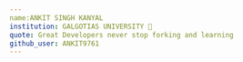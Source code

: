 ```yaml
---
name:ANKIT SINGH KANYAL
institution: GALGOTIAS UNIVERSITY 🚩 
quote: Great Developers never stop forking and learning
github_user: ANKIT9761
---
```

